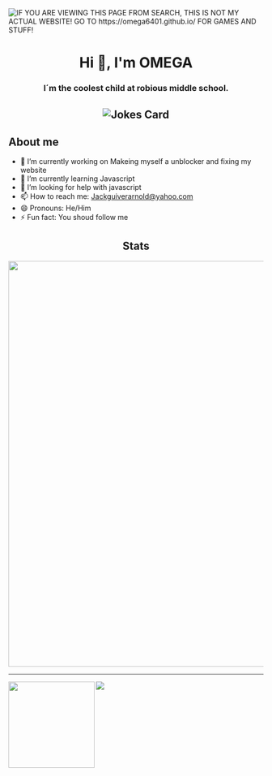 <img alt="IF YOU ARE VIEWING THIS PAGE FROM SEARCH, THIS IS NOT MY ACTUAL WEBSITE! GO TO https://omega6401.github.io/ FOR GAMES AND STUFF!" src="https://readme-typing-svg.herokuapp.com?vCenter=true&lines=Hello!+I+am+ΩMEGA!;HTML+Coder;Terrible+with+JavaScript;Cool+Gamer">
<h1 align="center">Hi 👋, I'm OMEGA</h1>
<h3 align="center">I´m the coolest child at robious middle school.</h3>

<h2 align="Middle">
  <img src="https://readme-jokes.vercel.app/api" alt="Jokes Card" />
<h2>About me</h2>
  
- 🔭 I’m currently working on Makeing myself a unblocker and fixing my website
- 🌱 I’m currently learning Javascript
- 🤔 I’m looking for help with javascript
- 📫 How to reach me: Jackguiverarnold@yahoo.com
- 😄 Pronouns: He/Him
- ⚡ Fun fact: You shoud follow me
  
<h2 align="Middle">Stats</h2>
  
<a href="https://github.com/ryo-ma/github-profile-trophy">
  <img width=800 src="https://github-profile-trophy.vercel.app/?username=OMEGA6401&theme=darkhub&no-frame=true&column=8"/>
</a>


---


  
  <div>
  <img height="170" align="left" src="https://github-readme-stats.vercel.app/api?username=OMEGA6401&count_private=true&include_all_commits=true" />
  <img src="https://github-readme-stats.vercel.app/api/top-langs/?username=ryo-ma&layout=compact" />
</div>
